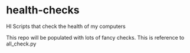 # health-checks
HI
Scripts that check the health of my computers

This repo will be populated with lots of fancy checks.
This is reference to all_check.py
